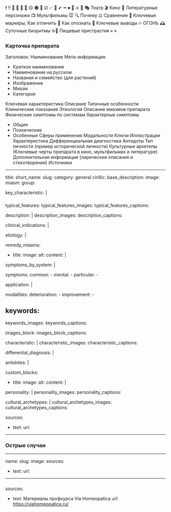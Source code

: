 ❗️ ‼️ 🔹 🔸 🔴  🧡  🟡  🟠  🔵  ☑️  ✅ 📍 ✔ ➖ ⏺ 🔴 ❇️ 📜
🎭 Театр
🎬 Кино
📖 Литературные персонажи
📺 Мультфильмы 🐭
🔍 Почему
⚖️ Сравнение 
💎 Ключевые маркеры, Как отличить
🎯 Как опознать
🔑 Ключевые выводы
🔥 ОГОНЬ
🕰 Суточные биоритмы
️☕️🍩 Пищевые пристрастия
« »
 

### Карточка препарата
Заголовок: Наименование
Мета-информация:
- Краткое наименование
- Наименование на русском
- Названия и семейство (для растений)
- Изображение
- Миазм
- Категория

Ключевая характеристика
Описание
Типичные особенности
Клинические показания
Этиология
Описание миазмов препарата
Физические симптомы по системам
Характерные симптомы
- Общие
- Психические
- Особенные
Сферы применения
Модальности
Ключи
Иллюстрации
Характеристика
Дифференциальная диагностика
Антидоты
Тип личности (пример исторической личности)
Культурные архетипы (Ключевые черты препарата в кино, мультфильмах и литературе)
Дополнительная информация (лирические описания и стихотворения)
Источники

---
title: 
short_name:
slug: 
category: general
cirillic: 
base_description: 
image: 
miasm: 
group: 

key_characteristic: |
  ###

typical_features:
typical_features_images:
typical_features_captions:

description: |
description_images:
description_captions:

clinical_indications: |

etiology: |

remedy_miasms:
  - title:
    image:
    alt:
    content: |

symptoms_by_system: |

symptoms:
  common:
    - 
  mental:
    -
  particular:
    -

application: |

modalities:
  deterioration:
    -
  improvement:
    -

keywords:
  - 
keywords_images: 
keywords_captions:

images_block:
images_block_captions:

characteristic: |
characteristic_images: 
characteristic_captions:

differential_diagnosis: |

antidotes: |

custom_blocks:
  - title:
    image:
    alt:
    content: |

personality: |
personality_images:
personality_captions:

сultural_аrchetypes: |
сultural_аrchetypes_images:
сultural_аrchetypes_captions:

sources:
  - text:
    url:   
---



### Острые случаи
---
name: 
slug: 
image: 
sources:
  - text: 
    url: 
---
###

sources:
  - text: Материалы профкурса Via Homeopatica
    url: https://viahomeopatica.ru/